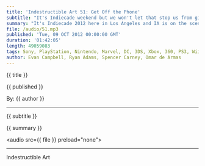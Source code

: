 ```yaml
---
title: 'Indestructible Art 51: Get Off the Phone'
subtitle: "It's Indiecade weekend but we won't let that stop us from giving you a proper showing of Game and Comic news and opinion. So get those ears ready for the beautiful sounds of Indestructible Art."
summary: "It's Indiecade 2012 here in Los Angeles and IA is on the scene to bring you all the great happenings from the festival. News of Cliffy B leaving Epic shocks Evan and Ryan. Spencer is excited to see what Hickman can bring to Marvel NOW! Evan asks Ryan if he is still looking forward to RE6 despite the reviews. The end of AvX means Ryan can finally let it go. And we close it out with this week's Comic and Game picks."
file: /audio/51.mp3
published: 'Tue, 09 OCT 2012 00:00:00 GMT'
duration: '01:42:05'
length: 49059083
tags: Sony, PlayStation, Nintendo, Marvel, DC, 3DS, Xbox, 360, PS3, Wii, PSN, XBLA, Video Games, Comics, Games, Indestructible Art, MarvelNOW, Indiecade, Super Space Blank, Hawken, Guacamelee, Resident Evil 6
author: Evan Campbell, Ryan Adams, Spencer Carney, Omar de Armas
---
```


<p class='postTitle'>{{ title }}</p>
<p class='postPublished'>{{ published }}</p>
<p class='postAuthor'>By: {{ author }}</p>
<hr>
{{ subtitle }}  
  
{{ summary }}  

<audio src={{ file }} preload="none"></audio>

- - -
Indestructible Art